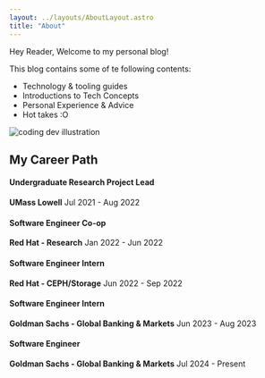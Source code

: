 ```yaml
---
layout: ../layouts/AboutLayout.astro
title: "About"
---
```


Hey Reader, Welcome to my personal blog!

This blog contains some of te following contents:
- Technology & tooling guides
- Introductions to Tech Concepts
- Personal Experience & Advice
- Hot takes :O

<div>
  <img src="/assets/dev.svg" class="sm:w-1/2 mx-auto" alt="coding dev illustration">
</div>

## My Career Path

#### <span class="job-title">Undergraduate Research Project Lead</span>
**UMass Lowell**
<span class="job-date">Jul 2021 - Aug 2022</span>

#### <span class="job-title">Software Engineer Co-op</span>
**Red Hat - Research**
<span class="job-date">Jan 2022 - Jun 2022</span>

#### <span class="job-title">Software Engineer Intern</span>
**Red Hat - CEPH/Storage**
<span class="job-date">Jun 2022 - Sep 2022</span>

#### <span class="job-title">Software Engineer Intern</span>
**Goldman Sachs - Global Banking & Markets**
<span class="job-date">Jun 2023 - Aug 2023</span>

#### <span class="job-title">Software Engineer</span>
**Goldman Sachs - Global Banking & Markets**
<span class="job-date">Jul 2024 - Present</span>
